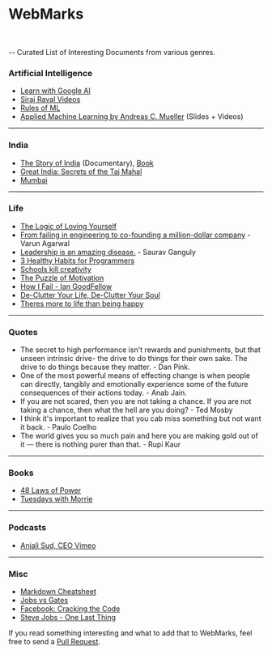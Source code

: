 # WebMarks
<br> 

-- Curated List of Interesting Documents from various genres.

### Artificial Intelligence

- [Learn with Google AI](https://ai.google/education/)
- [Siraj Raval Videos](https://www.youtube.com/channel/UCWN3xxRkmTPmbKwht9FuE5A/)
- [Rules of ML](https://developers.google.com/machine-learning/rules-of-ml/)
- [Applied Machine Learning by Andreas C. Mueller](http://www.cs.columbia.edu/~amueller/comsw4995s18/schedule/) (Slides + Videos)

<hr>

### India

- [The Story of India](https://www.amazon.com/The-Story-of-India/dp/B004DCNEQI) (Documentary), [Book](https://www.goodreads.com/book/show/1830876.The_Story_of_India)
- [Great India: Secrets of the Taj Mahal](https://www.amazon.com/Great-India-Secrets-Taj-Mahal/dp/B06XK47L17)
- [Mumbai](https://www.amazon.com/Vista-Point-Mumbai-Global-Television/dp/B002TCYU5S)

<hr>

### Life

- [The Logic of Loving Yourself](https://www.ted.com/playlists/465/the_logic_of_loving_yourself)
- [From failing in engineering to co-founding a million-dollar company](https://www.youtube.com/watch?v=nMPqsjuXDmE) - Varun Agarwal
- [Leadership is an amazing disease.](https://economictimes.indiatimes.com/news/sports/leadership-is-an-amazing-disease-it-either-cures-you-or-kills-you-saurav-ganguly/articleshow/63150043.cms) - Saurav Ganguly
- [3 Healthy Habits for Programmers](https://dev.to/_patrickgod/3-healthy-habits-for-programmers-1dce)
- [Schools kill creativity](https://www.ted.com/talks/ken_robinson_says_schools_kill_creativity)
- [The Puzzle of Motivation](https://www.youtube.com/watch?v=rrkrvAUbU9Y)
- [How I Fail - Ian GoodFellow](http://www.veronikach.com/how-i-fail/how-i-fail-ian-goodfellow-phd14-computer-science/)
- [De-Clutter Your Life, De-Clutter Your Soul](https://www.goalcast.com/2017/06/30/declutter-your-life-declutter-your-soul/)
- [Theres more to life than being happy](https://www.ted.com/talks/emily_esfahani_smith_there_s_more_to_life_than_being_happy?utm_campaign=tedspread&utm_content=talk&utm_medium=referral&utm_source=tedcomshare&utm_term=social-science)

<hr>

### Quotes

- The secret to high performance isn't rewards and punishments, but that unseen intrinsic drive- the drive to do things for their own sake. The drive to do things because they matter. - Dan Pink.
- One of the most powerful means of effecting change is when people can directly, tangibly and emotionally experience some of the future consequences of their actions today. - Anab Jain.
- If you are not scared, then you are not taking a chance. If you are not taking a chance, then what the hell are you doing? - Ted Mosby
- I think it's important to realize that you cab miss something but not want it back. - Paulo Coelho
- The world gives you so much pain and here you are making gold out of it — there is nothing purer than that. - Rupi Kaur

<hr>

### Books

- [48 Laws of Power](https://www.amazon.com/48-Laws-Power-Robert-Greene/dp/0140280197)
- [Tuesdays with Morrie](https://en.wikipedia.org/wiki/Tuesdays_with_Morrie)

<hr>

### Podcasts 

- [Anjali Sud, CEO Vimeo](http://www.businessinsider.com/vimeo-anjali-sud-business-advice-2018-4)

<hr>

### Misc

- [Markdown Cheatsheet](https://github.com/adam-p/markdown-here/wiki/Markdown-Cheatsheet)
- [Jobs vs Gates](https://www.amazon.com/gp/video/detail/B077KBDWG1/)
- [Facebook: Cracking the Code](https://www.amazon.com/gp/video/detail/B06ZXSGZ51)
- [Steve Jobs - One Last Thing](https://www.amazon.com/gp/video/detail/B008WF9BZA)


If you read something interesting and what to add that to WebMarks, feel free to send a [Pull Request](https://github.com/Dharamsitejas/WebMarks/pulls). 
